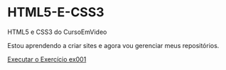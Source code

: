 # HTML5-E-CSS3
 HTML5 e CSS3 do CursoEmVideo

Estou aprendendo a criar sites e agora vou gerenciar meus repositórios.

<a href="https://fehmj.github.io/HTML5-E-CSS3/Exerc%C3%ADcios/ex001/index.html">Executar o Exercício ex001<a>


